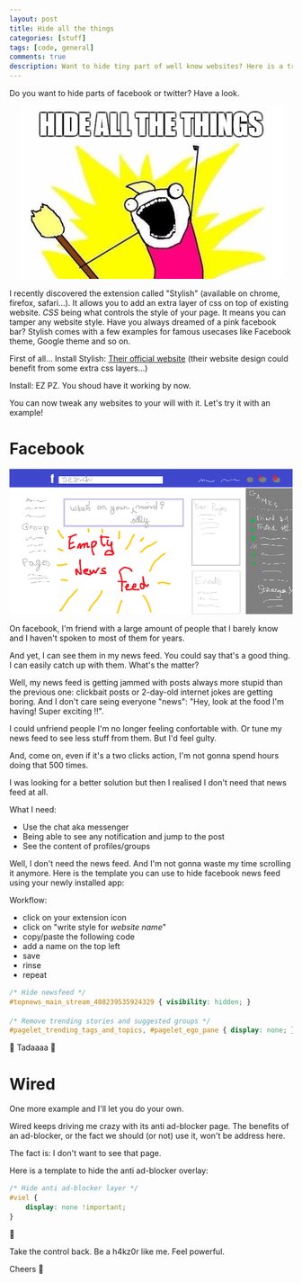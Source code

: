 ```yaml
---
layout: post
title: Hide all the things
categories: [stuff]
tags: [code, general]
comments: true
description: Want to hide tiny part of well know websites? Here is a trick.
---
```


Do you want to hide parts of facebook or twitter? Have a look.

<p align="center"><img src="/assets/images/hide-all-the-things.jpg" alt="Hide all the things"></p>

I recently discovered the extension called "Stylish" (available on chrome, firefox, safari...). It allows you to add an extra layer of css on top of existing website. *CSS* being what controls the style of your page.
It means you can tamper any website style. Have you always dreamed of a pink facebook bar? Stylish comes  with a few examples for famous usecases like Facebook theme, Google theme and so on.

First of all... Install Stylish:
  [Their official website](https://userstyles.org/) (their website design could benefit from some extra css layers...)

Install: EZ PZ. You shoud have it working by now.

You can now tweak any websites to your will with it. Let's try it with an example!

# Facebook

<p align="center"><img src="/assets/images/facebook.png" alt="Hide all the things"></p>

On facebook, I'm friend with a large amount of people that I barely know and I haven't spoken to most of them for years.

And yet, I can see them in my news feed. You could say that's a good thing. I can easily catch up with them.
What's the matter?

Well, my news feed is getting jammed with posts always more stupid than the previous one: clickbait posts or 2-day-old internet jokes are getting boring. And I don't care seing everyone "news": "Hey, look at the food I'm having! Super exciting !!".

I could unfriend people I'm no longer feeling confortable with. Or tune my news feed to see less stuff from them. But I'd feel gulty.

And, come on, even if it's a two clicks action, I'm not gonna spend hours doing that 500 times.

I was looking for a better solution but then I realised I don't need that news feed at all.

What I need:

- Use the chat aka messenger
- Being able to see any notification and jump to the post
- See the content of profiles/groups

Well, I don't need the news feed. And I'm not gonna waste my time scrolling it anymore.
Here is the template you can use to hide facebook news feed using your newly installed app:

Workflow:
- click on your extension icon
- click on "write style for *website name*"
- copy/paste the following code
- add a name on the top left
- save
- rinse
- repeat

```css
/* Hide newsfeed */
#topnews_main_stream_408239535924329 { visibility: hidden; }

/* Remove trending stories and suggested groups */
#pagelet_trending_tags_and_topics, #pagelet_ego_pane { display: none; } 
```

:tada: Tadaaaa :tada:

# Wired

One more example and I'll let you do your own.

Wired keeps driving me crazy with its anti ad-blocker page. The benefits of an ad-blocker, or the fact we should (or not) use it, won't be address here.

The fact is: I don't want to see that page.

Here is a template to hide the anti ad-blocker overlay:

```css
/* Hide anti ad-blocker layer */
#viel {
	display: none !important;
}
```

:tada:

Take the control back. Be a h4kz0r like me. Feel powerful.


Cheers :beer:
